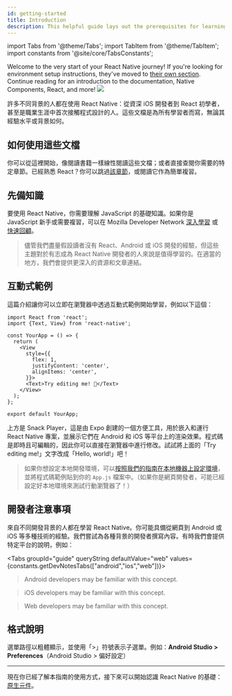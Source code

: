 ```yaml
---
id: getting-started
title: Introduction
description: This helpful guide lays out the prerequisites for learning React Native, using these docs, and setting up your environment.
---
```


import Tabs from '@theme/Tabs'; import TabItem from '@theme/TabItem'; import constants from '@site/core/TabsConstants';

<div className="content-banner">
  Welcome to the very start of your React Native journey! If you're looking for environment setup instructions, they've moved to <a href="environment-setup">their own section</a>. Continue reading for an introduction to the documentation, Native Components, React, and more!
  <img className="content-banner-img" src="/docs/assets/p_android-ios-devices.svg" alt=" " />
</div>

許多不同背景的人都在使用 React Native：從資深 iOS 開發者到 React 初學者，甚至是職業生涯中首次接觸程式設計的人。這些文檔是為所有學習者而寫，無論其經驗水平或背景如何。

## 如何使用這些文檔

你可以從這裡開始，像閱讀書籍一樣線性閱讀這些文檔；或者直接查閱你需要的特定章節。已經熟悉 React？你可以跳過[該章節](intro-react)，或閱讀它作為簡單複習。

## 先備知識

要使用 React Native，你需要理解 JavaScript 的基礎知識。如果你是 JavaScript 新手或需要複習，可以在 Mozilla Developer Network [深入學習](https://developer.mozilla.org/en-US/docs/Web/JavaScript) 或 [快速回顧](https://developer.mozilla.org/en-US/docs/Web/JavaScript/A_re-introduction_to_JavaScript)。

> 儘管我們盡量假設讀者沒有 React、Android 或 iOS 開發的經驗，但這些主題對於有志成為 React Native 開發者的人來說是值得學習的。在適當的地方，我們會提供更深入的資源和文章連結。

## 互動式範例

這篇介紹讓你可以立即在瀏覽器中透過互動式範例開始學習，例如以下這個：

```SnackPlayer name=Hello%20World
import React from 'react';
import {Text, View} from 'react-native';

const YourApp = () => {
  return (
    <View
      style={{
        flex: 1,
        justifyContent: 'center',
        alignItems: 'center',
      }}>
      <Text>Try editing me! 🎉</Text>
    </View>
  );
};

export default YourApp;
```

上方是 Snack Player，這是由 Expo 創建的一個方便工具，用於嵌入和運行 React Native 專案，並展示它們在 Android 和 iOS 等平台上的渲染效果。程式碼是即時且可編輯的，因此你可以直接在瀏覽器中進行修改。試試將上面的「Try editing me!」文字改成「Hello, world!」吧！

> 如果你想設定本地開發環境，可以[按照我們的指南在本地機器上設定環境](environment-setup)，並將程式碼範例貼到你的 `App.js` 檔案中。（如果你是網頁開發者，可能已經設定好本地環境來測試行動瀏覽器了！）

## 開發者注意事項

來自不同開發背景的人都在學習 React Native。你可能具備從網頁到 Android 或 iOS 等多種技術的經驗。我們嘗試為各種背景的開發者撰寫內容。有時我們會提供特定平台的說明，例如：

<Tabs groupId="guide" queryString defaultValue="web" values={constants.getDevNotesTabs(["android","ios","web"])}>

<TabItem value="android">

> Android developers may be familiar with this concept.

</TabItem>
<TabItem value="ios">

> iOS developers may be familiar with this concept.

</TabItem>
<TabItem value="web">

> Web developers may be familiar with this concept.

</TabItem>
</Tabs>

## 格式說明

選單路徑以粗體顯示，並使用「>」符號表示子選單。例如：**Android Studio > Preferences**（Android Studio > 偏好設定）

---

現在你已經了解本指南的使用方式，接下來可以開始認識 React Native 的基礎：[原生元件](intro-react-native-components.md)。
